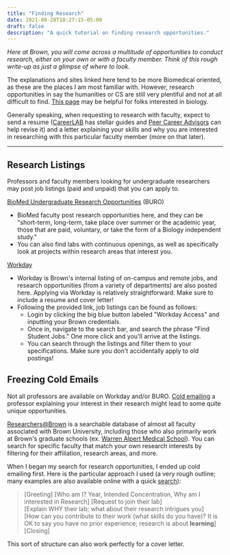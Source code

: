 ```yaml
---
title: "Finding Research"
date: 2021-08-28T10:27:15-05:00
draft: false
description: "A quick tutorial on finding research opportunities."
---
```


*Here at Brown, you will come across a multitude of opportunities to conduct research, either on your own or with a faculty member. Think of this rough write-up as just a glimpse of where to look.*

The explanations and sites linked here tend to be more Biomedical oriented, as these are the places I am most familiar with. However, research opportunities in say the humanities or CS are still very plentiful and not at all difficult to find. [This page](https://www.brown.edu/academics/biology/undergraduate-education/index.php?q=undergraduate-research) may be helpful for folks interested in biology. 

Generally speaking, when requesting to research with faculty, expect to send a resume ([CareerLAB](https://www.brown.edu/campus-life/support/careerlab/undergraduate-0/resumes-cover-letters-and-online-profiles) has stellar guides and [Peer Career Advisors](mailto:peercareeradvisors@brown.edu) can help revise it) and a letter explaining your skills and why you are interested in researching with this particular faculty member (more on that later).

***

## Research Listings

Professors and faculty members looking for undergraduate researchers may post job listings (paid and unpaid) that you can apply to.

[BioMed Undergraduate Research Opportunities](https://apps.biomed.brown.edu/buro/) (BURO)
- BioMed faculty post research opportunities here, and they can be "short-term, long-term, take place over summer or the academic year, those that are paid, voluntary, or take the form of a Biology independent study." 
- You can also find labs with continuous openings, as well as specifically look at projects within research areas that interest you.

[Workday](https://www.brown.edu/about/administration/workday/)
- Workday is Brown's internal listing of on-campus and remote jobs, and research opportunities (from a variety of departments) are also posted here. Applying via Workday is relatively straightforward. Make sure to include a resume and cover letter!
- Following the provided link, job listings can be found as follows:
    - Login by clicking the big blue button labeled "Workday Access" and inputting your Brown credentials.
    - Once in, navigate to the search bar, and search the phrase "Find Student Jobs." One more click and you'll arrive at the listings.
    - You can search through the listings and filter them to your specifications. Make sure you don't accidentally apply to old postings!

## Freezing Cold Emails

Not all professors are available on Workday and/or BURO. [Cold emailing](https://research.berkeley.edu/how-cold-email-professor) a professor explaining your interest in their research might lead to some quite unique opportunities.

[Researchers@Brown](https://vivo.brown.edu/) is a searchable database of almost all faculty associated with Brown University, including those who also primarily work at Brown's graduate schools (ex. [Warren Alpert Medical School](https://medical.brown.edu/)). You can search for specific faculty that match your own research interests by filtering for their affiliation, research areas, and more.

When I began my search for research opportunities, I ended up cold emailing first. Here is the particular approach I used (a very rough outline; many examples are also available online with a quick [search](https://is.gd/RLPPn8)):


> [Greeting] [Who am I? Year, Intended Concentration, Why am I interested in Research] [Request to join their lab]  
> [Explain WHY their lab; what about their research intrigues you]  
> [How can you contribute to their work (what skills do you have)? It is OK to say you have no prior experience; research is about **learning**]  
> [Closing]

This sort of structure can also work perfectly for a cover letter.